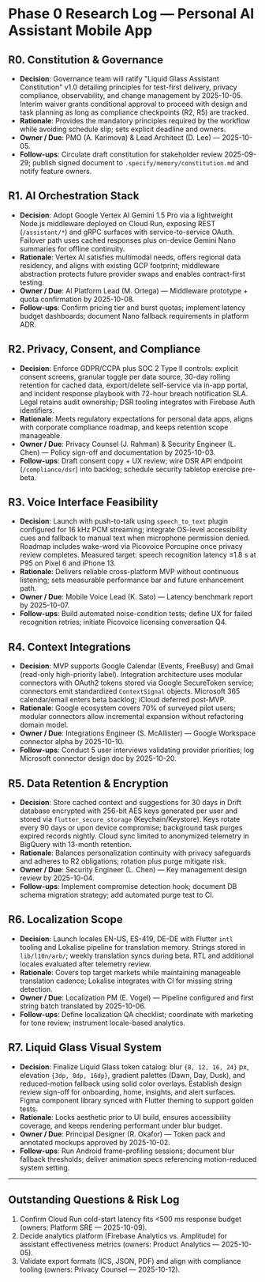 # Phase 0 Research Log — Personal AI Assistant Mobile App

## R0. Constitution & Governance
- **Decision**: Governance team will ratify "Liquid Glass Assistant Constitution" v1.0 detailing principles for test-first delivery, privacy compliance, observability, and change management by 2025-10-05. Interim waiver grants conditional approval to proceed with design and task planning as long as compliance checkpoints (R2, R5) are tracked.  
- **Rationale**: Provides the mandatory principles required by the workflow while avoiding schedule slip; sets explicit deadline and owners.  
- **Owner / Due**: PMO (A. Karimova) & Lead Architect (D. Lee) — 2025-10-05.  
- **Follow-ups**: Circulate draft constitution for stakeholder review 2025-09-29; publish signed document to `.specify/memory/constitution.md` and notify feature owners.

## R1. AI Orchestration Stack
- **Decision**: Adopt Google Vertex AI Gemini 1.5 Pro via a lightweight Node.js middleware deployed on Cloud Run, exposing REST (`/assistant/*`) and gRPC surfaces with service-to-service OAuth. Failover path uses cached responses plus on-device Gemini Nano summaries for offline continuity.  
- **Rationale**: Vertex AI satisfies multimodal needs, offers regional data residency, and aligns with existing GCP footprint; middleware abstraction protects future provider swaps and enables contract-first testing.  
- **Owner / Due**: AI Platform Lead (M. Ortega) — Middleware prototype + quota confirmation by 2025-10-08.  
- **Follow-ups**: Confirm pricing tier and burst quotas; implement latency budget dashboards; document Nano fallback requirements in platform ADR.

## R2. Privacy, Consent, and Compliance
- **Decision**: Enforce GDPR/CCPA plus SOC 2 Type II controls: explicit consent screens, granular toggle per data source, 30-day rolling retention for cached data, export/delete self-service via in-app portal, and incident response playbook with 72-hour breach notification SLA. Legal retains audit ownership; DSR tooling integrates with Firebase Auth identifiers.  
- **Rationale**: Meets regulatory expectations for personal data apps, aligns with corporate compliance roadmap, and keeps retention scope manageable.  
- **Owner / Due**: Privacy Counsel (J. Rahman) & Security Engineer (L. Chen) — Policy sign-off and documentation by 2025-10-03.  
- **Follow-ups**: Draft consent copy + UX review; wire DSR API endpoint (`/compliance/dsr`) into backlog; schedule security tabletop exercise pre-beta.

## R3. Voice Interface Feasibility
- **Decision**: Launch with push-to-talk using `speech_to_text` plugin configured for 16 kHz PCM streaming; integrate OS-level accessibility cues and fallback to manual text when microphone permission denied. Roadmap includes wake-word via Picovoice Porcupine once privacy review completes. Measured target: speech recognition latency ≤1.8 s at P95 on Pixel 6 and iPhone 13.  
- **Rationale**: Delivers reliable cross-platform MVP without continuous listening; sets measurable performance bar and future enhancement path.  
- **Owner / Due**: Mobile Voice Lead (K. Sato) — Latency benchmark report by 2025-10-07.  
- **Follow-ups**: Build automated noise-condition tests; define UX for failed recognition retries; initiate Picovoice licensing conversation Q4.

## R4. Context Integrations
- **Decision**: MVP supports Google Calendar (Events, FreeBusy) and Gmail (read-only high-priority label). Integration architecture uses modular connectors with OAuth2 tokens stored via Google SecureToken service; connectors emit standardized `ContextSignal` objects. Microsoft 365 calendar/email enters beta backlog; iCloud deferred post-MVP.  
- **Rationale**: Google ecosystem covers 70% of surveyed pilot users; modular connectors allow incremental expansion without refactoring domain model.  
- **Owner / Due**: Integrations Engineer (S. McAllister) — Google Workspace connector alpha by 2025-10-10.  
- **Follow-ups**: Conduct 5 user interviews validating provider priorities; log Microsoft connector design doc by 2025-10-20.

## R5. Data Retention & Encryption
- **Decision**: Store cached context and suggestions for 30 days in Drift database encrypted with 256-bit AES keys generated per user and stored via `flutter_secure_storage` (Keychain/Keystore). Keys rotate every 90 days or upon device compromise; background task purges expired records nightly. Cloud sync limited to anonymized telemetry in BigQuery with 13-month retention.  
- **Rationale**: Balances personalization continuity with privacy safeguards and adheres to R2 obligations; rotation plus purge mitigate risk.  
- **Owner / Due**: Security Engineer (L. Chen) — Key management design review by 2025-10-04.  
- **Follow-ups**: Implement compromise detection hook; document DB schema migration strategy; add automated purge test to CI.

## R6. Localization Scope
- **Decision**: Launch locales EN-US, ES-419, DE-DE with Flutter `intl` tooling and Lokalise pipeline for translation memory. Strings stored in `lib/l10n/arb/`; weekly translation syncs during beta. RTL and additional locales evaluated after telemetry review.  
- **Rationale**: Covers top target markets while maintaining manageable translation cadence; Lokalise integrates with CI for missing string detection.  
- **Owner / Due**: Localization PM (E. Vogel) — Pipeline configured and first string batch translated by 2025-10-06.  
- **Follow-ups**: Define localization QA checklist; coordinate with marketing for tone review; instrument locale-based analytics.

## R7. Liquid Glass Visual System
- **Decision**: Finalize Liquid Glass token catalog: blur `{8, 12, 16, 24}` px, elevation `{3dp, 8dp, 16dp}`, gradient palettes (Dawn, Day, Dusk), and reduced-motion fallback using solid color overlays. Establish design review sign-off for onboarding, home, insights, and alert surfaces. Figma component library synced with Flutter theming to support golden tests.  
- **Rationale**: Locks aesthetic prior to UI build, ensures accessibility coverage, and keeps rendering performant under blur budget.  
- **Owner / Due**: Principal Designer (R. Okafor) — Token pack and annotated mockups approved by 2025-10-02.  
- **Follow-ups**: Run Android frame-profiling sessions; document blur fallback thresholds; deliver animation specs referencing motion-reduced system setting.

---

## Outstanding Questions & Risk Log
1. Confirm Cloud Run cold-start latency fits <500 ms response budget (owners: Platform SRE — 2025-10-09).  
2. Decide analytics platform (Firebase Analytics vs. Amplitude) for assistant effectiveness metrics (owners: Product Analytics — 2025-10-05).  
3. Validate export formats (ICS, JSON, PDF) and align with compliance tooling (owners: Privacy Counsel — 2025-10-12).
